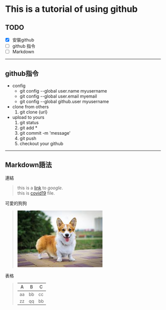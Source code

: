# This is a tutorial of using github

## TODO
- [x] 安裝github
- [ ] github 指令
- [ ] Markdown

---
## github指令
- config
    - git config --global user.name myusername   
    - git config --global user.email myemail  
    - git config --global github.user myusername  
- clone from others
    1. git clone {url}
- upload to yours
    1. git status
    2. git add *
    3. git commit -m 'message'
    4. git push
    5. checkout your github

---
## Markdown語法
連結
>this is a [link](https://www.google.com/) to *google*.  
>this is [covid19](covid19.csv) file.

可愛的狗狗
>![dog](pic/corgi.jpeg)

表格
>|A|B|C|
>|---|---|---|
>|aa|bb|cc|
>|zz|qq|bb|